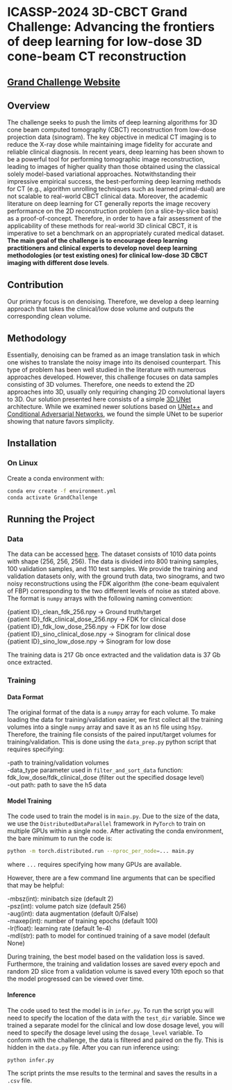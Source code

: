 # ICASSP-2024 3D-CBCT Grand Challenge: Advancing the frontiers of deep learning for low-dose 3D cone-beam CT reconstruction   

## [Grand Challenge Website](https://sites.google.com/view/icassp2024-spgc-3dcbct/home)

## Overview   

The challenge seeks to push the limits of deep learning algorithms for 3D cone beam computed tomography (CBCT) reconstruction from low-dose projection data (sinogram). The key objective in medical CT imaging is to reduce the X-ray dose while maintaining image fidelity for accurate and reliable clinical diagnosis. In recent years, deep learning has been shown to be a powerful tool for performing tomographic image reconstruction, leading to images of higher quality than those obtained using the classical solely model-based variational approaches. Notwithstanding their impressive empirical success, the best-performing deep learning methods for CT (e.g., algorithm unrolling techniques such as learned primal-dual) are not scalable to real-world CBCT clinical data. Moreover, the academic literature on deep learning for CT generally reports the image recovery performance on the 2D reconstruction problem (on a slice-by-slice basis) as a proof-of-concept. Therefore, in order to have a fair assessment of the applicability of these methods for real-world 3D clinical CBCT, it is imperative to set a benchmark on an appropriately curated medical dataset. <strong>The main goal of the challenge is to encourage deep learning practitioners and clinical experts to develop novel deep learning methodologies (or test existing ones) for clinical low-dose 3D CBCT imaging with different dose levels</strong>.    

## Contribution    

Our primary focus is on denoising. Therefore, we develop a deep learning approach that takes the clinical/low dose volume and outputs the corresponding clean volume.   

## Methodology   

Essentially, denoising can be framed as an image translation task in which one wishes to translate the noisy image into its denoised counterpart. This type of problem has been well studied in the literature with numerous approaches developed. However, this challenge focuses on data samples consisting of 3D volumes. Therefore, one needs to extend the 2D approaches into 3D, usually only requiring changing 2D convolutional layers to 3D. Our solution presented here consists of a simple [3D UNet](https://arxiv.org/pdf/1606.06650.pdf) architecture. While we examined newer solutions based on [UNet++](https://arxiv.org/pdf/1807.10165.pdf) and [Conditional Adversarial Networks](https://arxiv.org/pdf/1611.07004.pdf), we found the simple UNet to be superior showing that nature favors simplicity.    

## Installation   

### On Linux   

Create a conda environment with:   
```bash
conda env create -f environment.yml
conda activate GrandChallenge
```

## Running the Project   

### Data   

The data can be accessed [here](https://sites.google.com/view/icassp2024-spgc-3dcbct/data). The dataset consists of 1010 data points with shape (256, 256, 256). The data is divided into 800 training samples, 100 validation samples, and 110 test samples. We provide the training and validation datasets only, with the ground truth data, two sinograms, and two noisy reconstructions using the FDK algorithm (the cone-beam equivalent of FBP) corresponding to the two different levels of noise as stated above. The format is ```numpy``` arrays with the following naming convention:

{patient ID}_clean_fdk_256.npy &rarr; Ground truth/target    
{patient ID}_fdk_clinical_dose_256.npy &rarr; FDK for clinical dose    
{patient ID}_fdk_low_dose_256.npy &rarr; FDK for low dose    
{patient ID}_sino_clinical_dose.npy &rarr; Sinogram for clinical dose    
{patient ID}_sino_low_dose.npy &rarr; Sinogram for low dose    

The training data is 217 Gb once extracted and the validation data is 37 Gb once extracted.   

### Training   

#### Data Format   

The original format of the data is a ```numpy``` array for each volume. To make loading the data for training/validation easier, we first collect all the training volumes into a single ```numpy``` array and save it as an ```h5``` file using ```h5py```. Therefore, the training file consists of the paired input/target volumes for training/validation. This is done using the ```data_prep.py``` python script that requires specifying:   

-path to training/validation volumes     
-data_type parameter used in ```filter_and_sort_data``` function: fdk_low_dose/fdk_clinical_dose (filter out the specified dosage level)     
-out path: path to save the h5 data    

#### Model Training    

The code used to train the model is in ```main.py```. Due to the size of the data, we use the ```DistributedDataParallel``` framework in ```PyTorch``` to train on multiple GPUs within a single node. After activating the conda environment, the bare minimum to run the code is:     

```bash
python -m torch.distributed.run --nproc_per_node=... main.py
```
where ```...``` requires specifying how many GPUs are available.   

However, there are a few command line arguments that can be specified that may be helpful:   

-mbsz(int): minibatch size (default 2)    
-psz(int): volume patch size (default 256)    
-aug(int): data augmentation (default 0/False)    
-maxep(int): number of training epochs (default 100)     
-lr(float): learning rate (default 1e-4)    
-mdl(str): path to model for continued training of a save model (default None)        

During training, the best model based on the validation loss is saved. Furthermore, the training and validation losses are saved every epoch and random 2D slice from a validation volume is saved every 10th epoch so that the model progressed can be viewed over time.    

#### Inference   

The code used to test the model is in ```infer.py```. To run the script you will need to specify the location of the data with the ```test_dir``` variable. Since we trained a separate model for the clinical and low dose dosage level, you will need to specify the dosage level using the ```dosage_level``` variable. To conform with the challenge, the data is filtered and paired on the fly. This is hidden in the ```data.py``` file. After you can run inference using: 

```bash
python infer.py
```

The script prints the mse results to the terminal and saves the results in a ```.csv``` file.   
